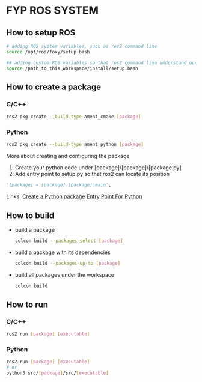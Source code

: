 # FYP ROS SYSTEM

## How to setup ROS
```sh
# adding ROS system variables, such as ros2 command line
source /opt/ros/foxy/setup.bash     

## adding custom ROS variables so that ros2 command line understand our packages, such as msgs, augmentor
source /path_to_this_workspace/install/setup.bash  
```

## How to create a package

### C/C++
```sh
ros2 pkg create --build-type ament_cmake [package]
```

### Python
```sh
ros2 pkg create --build-type ament_python [package]
````

More about creating and configuring the package
1. Create your python code under [package]/[package]/[package.py]
2. Add entry point to setup.py so that ros2 can locate its position
```py
'[package] = [package].[package]:main',
```

Links:
[Create a Python package](https://docs.ros.org/en/foxy/Tutorials/Beginner-Client-Libraries/Writing-A-Simple-Py-Publisher-And-Subscriber.html)
[Entry Point For Python](https://docs.ros.org/en/foxy/How-To-Guides/Developing-a-ROS-2-Package.html#python-packages)

## How to build
* build a package
    ```sh 
    colcon build --packages-select [package]
    ```

* build a package with its dependencies
    ```sh 
    colcon build --packages-up-to [package]
    ```

* build all packages under the workspace 
    ```sh 
    colcon build
    ```


## How to run
### C/C++
```sh 
ros2 run [package] [executable]
```

### Python
```sh 
ros2 run [package] [executable]
# or
python3 src/[package]/src/[executable]
```

